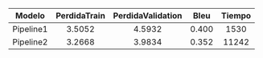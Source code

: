 | Modelo | PerdidaTrain | PerdidaValidation | Bleu | Tiempo |
|:---:|:---:|:---:|:---:|:---:|
| Pipeline1 | 3.5052 | 4.5932 | 0.400 | 1530 |
| Pipeline2 | 3.2668 | 3.9834 | 0.352 | 11242 |
